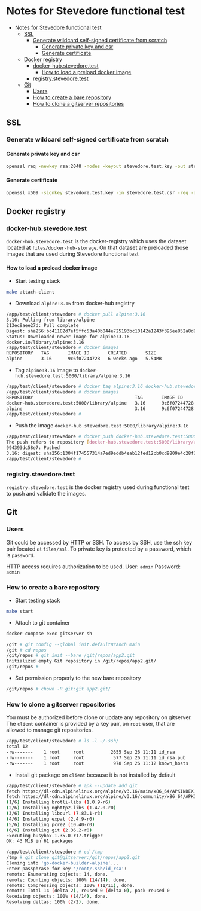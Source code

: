 # Notes for Stevedore functional test

- [Notes for Stevedore functional test](#notes-for-stevedore-functional-test)
  - [SSL](#ssl)
    - [Generate wildcard self-signed certificate from scratch](#generate-wildcard-self-signed-certificate-from-scratch)
      - [Generate private key and csr](#generate-private-key-and-csr)
      - [Generate certificate](#generate-certificate)
  - [Docker registry](#docker-registry)
    - [docker-hub.stevedore.test](#docker-hubstevedoretest)
      - [How to load a preload docker image](#how-to-load-a-preload-docker-image)
    - [registry.stevedore.test](#registrystevedoretest)
  - [Git](#git)
    - [Users](#users)
    - [How to create a bare repository](#how-to-create-a-bare-repository)
    - [How to clone a gitserver repositories](#how-to-clone-a-gitserver-repositories)

## SSL

### Generate wildcard self-signed certificate from scratch

#### Generate private key and csr

```sh
openssl req -newkey rsa:2048 -nodes -keyout stevedore.test.key -out stevedore.test.csr -config stevedore.test.cnf
```

#### Generate certificate

```sh
openssl x509 -signkey stevedore.test.key -in stevedore.test.csr -req -days 365 -out stevedore.test.crt -extensions req_ext -extfile stevedore.test.cnf
```

## Docker registry

### docker-hub.stevedore.test

`docker-hub.stevedore.test` is the docker-registry which uses the dataset located at `files/docker-hub-storage`. On that dataset are preloaded those images that are used during Stevedore functional test

#### How to load a preload docker image

- Start testing stack

```sh
make attach-client
```

- Download `alpine:3.16` from docker-hub registry

```sh
/app/test/client/stevedore # docker pull alpine:3.16
3.16: Pulling from library/alpine
213ec9aee27d: Pull complete
Digest: sha256:bc41182d7ef5ffc53a40b044e725193bc10142a1243f395ee852a8d9730fc2ad
Status: Downloaded newer image for alpine:3.16
docker.io/library/alpine:3.16
/app/test/client/stevedore # docker images
REPOSITORY   TAG       IMAGE ID       CREATED       SIZE
alpine       3.16      9c6f07244728   6 weeks ago   5.54MB
```

- Tag `alpine:3.16` image to `docker-hub.stevedore.test:5000/library/alpine:3.16`

```sh
/app/test/client/stevedore # docker tag alpine:3.16 docker-hub.stevedore.test:5000/library/alpine:3.16
/app/test/client/stevedore # docker images
REPOSITORY                                      TAG       IMAGE ID       CREATED       SIZE
docker-hub.stevedore.test:5000/library/alpine   3.16      9c6f07244728   6 weeks ago   5.54MB
alpine                                          3.16      9c6f07244728   6 weeks ago   5.54MB
/app/test/client/stevedore #
```

- Push the image `docker-hub.stevedore.test:5000/library/alpine:3.16`

```sh
/app/test/client/stevedore # docker push docker-hub.stevedore.test:5000/library/alpine:3.16
The push refers to repository [docker-hub.stevedore.test:5000/library/alpine]
994393dc58e7: Pushed
3.16: digest: sha256:1304f174557314a7ed9eddb4eab12fed12cb0cd9809e4c28f29af86979a3c870 size: 528
/app/test/client/stevedore #
```

### registry.stevedore.test

`registry.stevedore.test` is the docker registry used during functional test to push and validate the images.

## Git

### Users

Git could be accessed by HTTP or SSH.
To access by SSH, use the ssh key pair located at `files/ssl`. To private key is protected by a password, which is `password`.

HTTP access requires authorization to be used. User: `admin` Password: `admin`

### How to create a bare repository

- Start testing stack

```sh
make start
```

- Attach to git container

```sh
docker compose exec gitserver sh
```

```sh
/git # git config --global init.defaultBranch main
/git # cd repos
/git/repos # git init --bare /git/repos/app2.git
Initialized empty Git repository in /git/repos/app2.git/
/git/repos # 
```

- Set permission properly to the new bare repository

```sh
/git/repos # chown -R git:git app2.git/
```

### How to clone a gitserver repositories

You must be authorized before clone or update any repository on gitserver. The `client` container is provided by a key pair, on `root` user, that are allowed to manage git repositories.

```sh
/app/test/client/stevedore # ls -l ~/.ssh/
total 12
-rw-------    1 root     root          2655 Sep 26 11:11 id_rsa
-rw-------    1 root     root           577 Sep 26 11:11 id_rsa.pub
-rw-------    1 root     root           978 Sep 26 11:12 known_hosts
```

- Install git package on `client` because it is not installed by default

```sh
/app/test/client/stevedore # apk --update add git
fetch https://dl-cdn.alpinelinux.org/alpine/v3.16/main/x86_64/APKINDEX.tar.gz
fetch https://dl-cdn.alpinelinux.org/alpine/v3.16/community/x86_64/APKINDEX.tar.gz
(1/6) Installing brotli-libs (1.0.9-r6)
(2/6) Installing nghttp2-libs (1.47.0-r0)
(3/6) Installing libcurl (7.83.1-r3)
(4/6) Installing expat (2.4.9-r0)
(5/6) Installing pcre2 (10.40-r0)
(6/6) Installing git (2.36.2-r0)
Executing busybox-1.35.0-r17.trigger
OK: 43 MiB in 61 packages
```

```sh
/app/test/client/stevedore # cd /tmp
/tmp # git clone git@gitserver:/git/repos/app2.git
Cloning into 'go-docker-builder-alpine'...
Enter passphrase for key '/root/.ssh/id_rsa':
remote: Enumerating objects: 14, done.
remote: Counting objects: 100% (14/14), done.
remote: Compressing objects: 100% (11/11), done.
remote: Total 14 (delta 2), reused 0 (delta 0), pack-reused 0
Receiving objects: 100% (14/14), done.
Resolving deltas: 100% (2/2), done.
```
